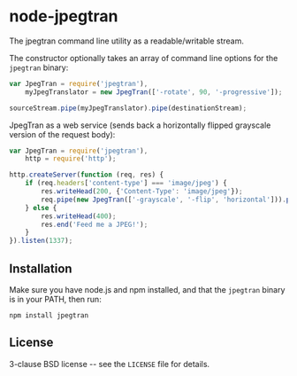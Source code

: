 node-jpegtran
=============

The jpegtran command line utility as a readable/writable stream.

The constructor optionally takes an array of command line options for
the `jpegtran` binary:

```javascript
var JpegTran = require('jpegtran'),
    myJpegTranslator = new JpegTran(['-rotate', 90, '-progressive']);

sourceStream.pipe(myJpegTranslator).pipe(destinationStream);
```

JpegTran as a web service (sends back a horizontally flipped grayscale
version of the request body):

```javascript
var JpegTran = require('jpegtran'),
    http = require('http');

http.createServer(function (req, res) {
    if (req.headers['content-type'] === 'image/jpeg') {
        res.writeHead(200, {'Content-Type': 'image/jpeg'});
        req.pipe(new JpegTran(['-grayscale', '-flip', 'horizontal'])).pipe(res);
    } else {
        res.writeHead(400);
        res.end('Feed me a JPEG!');
    }
}).listen(1337);
```

Installation
------------

Make sure you have node.js and npm installed, and that the `jpegtran` binary is in your PATH, then run:

    npm install jpegtran

License
-------

3-clause BSD license -- see the `LICENSE` file for details.

